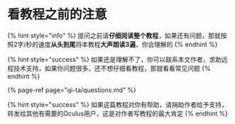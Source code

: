 # 看教程之前的注意

{% hint style="info" %}
提问之前请**仔细阅读整个教程**，如果还有问题，那就按照2字/秒的速度**从头到尾**将本教程**大声朗读3遍**，你会理解的
{% endhint %}

{% hint style="success" %}
如果还是理解不了，你可以联系本文作者，求助远程技术支持，如果你问题很多，还不想仔细看教程，那就看看常见问题
{% endhint %}

{% page-ref page="qi-ta/questions.md" %}

{% hint style="success" %}
如果这篇教程对你有帮助，请捐助作者给予支持，转发给其他有需要的Oculus用户，这是对作者写教程的最大肯定
{% endhint %}

